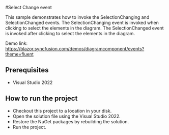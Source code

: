 #Select Change event

This sample demonstrates how to invoke the SelectionChanging and SelectionChanged events. The SelectionChanging event is invoked when clicking to select the elements in the diagram. The SelectionChanged event is invoked after clicking to select the elements in the diagram.

Demo link:
https://blazor.syncfusion.com/demos/diagramcomponent/events?theme=fluent

## Prerequisites

* Visual Studio 2022

## How to run the project

* Checkout this project to a location in your disk.
* Open the solution file using the Visual Studio 2022.
* Restore the NuGet packages by rebuilding the solution.
* Run the project.
